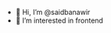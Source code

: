 - 👋 Hi, I’m @saidbanawir
- 👀 I’m interested in frontend

<!---
saidbanawir/saidbanawir is a ✨ special ✨ repository because its `README.md` (this file) appears on your GitHub profile.
You can click the Preview link to take a look at your changes.
--->
